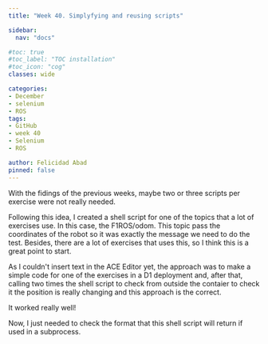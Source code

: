 ```yaml
---
title: "Week 40. Simplyfying and reusing scripts"

sidebar:
  nav: "docs"

#toc: true
#toc_label: "TOC installation"
#toc_icon: "cog"
classes: wide

categories:
- December
- selenium
- ROS
tags:
- GitHub
- week 40
- Selenium
- ROS

author: Felicidad Abad
pinned: false
---
```



With the fidings of the previous weeks, maybe two or three scripts per exercise were not really needed.

Following this idea, I created a shell script for one of the topics that a lot of exercises use. In this case, the F1ROS/odom. This topic pass the coordinates of the robot so it was exactly the message we need to do the test. Besides, there are a lot of exercises that uses this, so I think this is a great point to start.

As I couldn't insert text in the ACE Editor yet, the approach was to make a simple code for one of the exercises in a D1 deployment and, after that, calling two times the shell script to check from outside the contaier to check it the position is really changing and this approach is the correct.

It worked really well!

Now, I just needed to check the format that this shell script will return if used in a subprocess.

